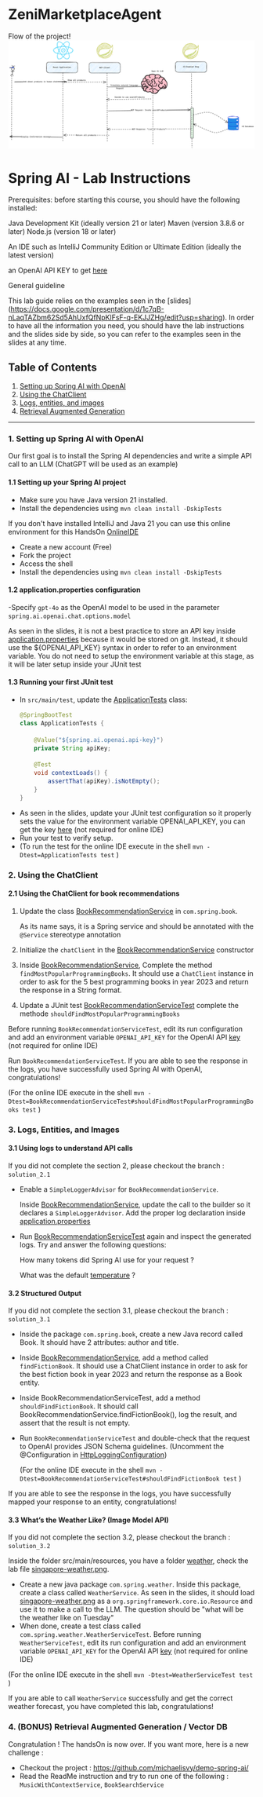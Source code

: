 # ZeniMarketplaceAgent

Flow of the project!![mcp-clazz.jpg](mcp-clazz.jpg)

# Spring AI - Lab Instructions

Prerequisites: before starting this course, you should have the following installed:

Java Development Kit (ideally version 21 or later)
Maven (version 3.8.6 or later)
Node.js (version 18 or later)

An IDE such as IntelliJ Community Edition or Ultimate Edition (ideally the latest version)

an OpenAI API KEY to get [here]( https://ctxt.io/2/AAB4vv0pEA)

General guideline

This lab guide relies on the examples seen in the [slides] (https://docs.google.com/presentation/d/1c7qB-nLaqTAZbm62Sd5AhUxfQfNpKlFsF-q-EKJJZHg/edit?usp=sharing).
In order to have all the information you need, you should have the lab instructions and the slides side by side, so you can refer to the examples seen in the slides at any time.



## Table of Contents

1. [Setting up Spring AI with OpenAI](#setting-up-spring-ai-with-openai)
2. [Using the ChatClient](#using-the-chatclient)
3. [Logs, entities, and images](#logs-entities-and-images)
4. [Retrieval Augmented Generation](#retrieval-augmented-generation)

---

### 1. Setting up Spring AI with OpenAI

Our first goal is to install the Spring AI dependencies and write a simple API call to an LLM (ChatGPT will be used as an example)

#### 1.1 Setting up your Spring AI project
- Make sure you have Java version 21 installed.
- Install the dependencies using `mvn clean install -DskipTests`

If you don't have installed IntelliJ and Java 21 you can use this online environment for this HandsOn [OnlineIDE](https://replit.com/@puls972/SpringAiHandsOn)
- Create a new account (Free)
- Fork the project
- Access the shell
- Install the dependencies using `mvn clean install -DskipTests`

#### 1.2 application.properties configuration
-Specify `gpt-4o` as the OpenAI model to be used in the parameter `spring.ai.openai.chat.options.model`

As seen in the slides, it is not a best practice to store an API key inside [application.properties](src/main/resources/application.properties) because it would be stored on git.
Instead, it should use the ${OPENAI_API_KEY} syntax in order to refer to an environment variable.
You do not need to setup the environment variable at this stage, as it will be later setup inside your JUnit test

#### 1.3 Running your first JUnit test
- In `src/main/test`, update the [ApplicationTests](src/test/java/com/spring/ApplicationTests.java) class:
  ```java
  @SpringBootTest
  class ApplicationTests {

      @Value("${spring.ai.openai.api-key}")
      private String apiKey;

      @Test
      void contextLoads() {
          assertThat(apiKey).isNotEmpty();
      }
  }
  ```
- As seen in the slides, update your JUnit test configuration so it properly sets the value for the environment variable OPENAI_API_KEY, you can get the key [here]( https://ctxt.io/2/AAB4vv0pEA) (not required for online IDE)
- Run your test to verify setup.
- (To run the test for the online IDE execute in the shell `mvn -Dtest=ApplicationTests test` )

### 2. Using the ChatClient

#### 2.1 Using the ChatClient for book recommendations
1. Update the class [BookRecommendationService](src/main/java/com/spring/book/BookRecommendationService.java)  in `com.spring.book`.

   As its name says, it is a Spring service and should be annotated with the `@Service` stereotype annotation

2. Initialize the `chatClient` in the [BookRecommendationService](src/main/java/com/spring/book/BookRecommendationService.java) constructor

3. Inside [BookRecommendationService](src/main/java/com/spring/book/BookRecommendationService.java), Complete the method `findMostPopularProgrammingBooks`. It should use a `ChatClient` instance in order to ask for the 5 best programming books in year 2023 and return the response in a String format.

4. Update a JUnit test [BookRecommendationServiceTest](src/test/java/com/spring/book/BookRecommendationServiceTest.java) complete the methode `shouldFindMostPopularProgrammingBooks`

Before running `BookRecommendationServiceTest`, edit its run configuration and add an environment variable `OPENAI_API_KEY` for the OpenAI API [key]( https://ctxt.io/2/AAB4vv0pEA) (not required for online IDE)

Run `BookRecommendationServiceTest`. If you are able to see the response in the logs, you have successfully used Spring AI with OpenAI, congratulations!

(For the online IDE execute in the shell `mvn -Dtest=BookRecommendationServiceTest#shouldFindMostPopularProgrammingBooks test` )
### 3. Logs, Entities, and Images

#### 3.1 Using logs to understand API calls
If you did not complete the section 2, please checkout the branch : `solution_2.1`
- Enable a `SimpleLoggerAdvisor` for `BookRecommendationService`.

  Inside [BookRecommendationService](src/main/java/com/spring/book/BookRecommendationService.java), update the call to the builder so it declares a `SimpleLoggerAdvisor`.
  Add the proper log declaration inside [application.properties](src/main/resources/application.properties)
- Run [BookRecommendationServiceTest](src/test/java/com/spring/book/BookRecommendationServiceTest.java) again and inspect the generated logs. Try and answer the following questions:

  How many tokens did Spring AI use for your request ?

  What was the default [temperature](https://www.iguazio.com/glossary/llm-temperature/) ?

#### 3.2 Structured Output
If you did not complete the section 3.1, please checkout the branch : `solution_3.1`
- Inside the package `com.spring.book`, create a new Java record called Book. It should have 2 attributes: author and title.
- Inside [BookRecommendationService](src/main/java/com/spring/book/BookRecommendationService.java), add a method called `findFictionBook`. It should use a ChatClient instance in order to ask for the best fiction book in year 2023 and return the response as a Book entity.
- Inside BookRecommendationServiceTest, add a method `shouldFindFictionBook`. It should call BookRecommendationService.findFictionBook(), log the result, and assert that the result is not empty.
- Run `BookRecommendationServiceTest` and double-check that the request to OpenAI provides JSON Schema guidelines. (Uncomment the @Configuration in [HttpLoggingConfiguration](src/main/java/com/spring/config/HttpLoggingConfiguration.java))

  (For the online IDE execute in the shell `mvn -Dtest=BookRecommendationServiceTest#shouldFindFictionBook test` )


If you are able to see the response in the logs, you have successfully mapped your response to an entity, congratulations!


#### 3.3 What’s the Weather Like? (Image Model API)
If you did not complete the section 3.2, please checkout the branch : `solution_3.2`

Inside the folder src/main/resources, you have a folder [weather](src/main/resources/weather), check the lab file [singapore-weather.png](src/main/resources/weather/singapore-weather.png).
- Create a new java package `com.spring.weather`. Inside this package, create a class called `WeatherService`. As seen in the slides, it should load [singapore-weather.png](src/main/resources/weather/singapore-weather.png) as a `org.springframework.core.io.Resource` and use it to make a call to the LLM. The question should be "what will be the weather like on Tuesday"
- When done, create a test class called `com.spring.weather.WeatherServiceTest`.
  Before running `WeatherServiceTest`, edit its run configuration and add an environment variable `OPENAI_API_KEY` for the OpenAI API [key]( https://ctxt.io/2/AAB4vv0pEA) (not required for online IDE)

(For the online IDE execute in the shell `mvn -Dtest=WeatherServiceTest test` )



If you are able to call `WeatherService` successfully and get the correct weather forecast, you have completed this lab, congratulations!

### 4. (BONUS) Retrieval Augmented Generation / Vector DB

Congratulation ! The handsOn is now over. If you want more, here is a new challenge :
- Checkout the project : https://github.com/michaelisvy/demo-spring-ai/
- Read the ReadMe instruction and try to run one of the following : `MusicWithContextService`, `BookSearchService`





